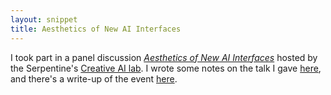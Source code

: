 ```yaml
---
layout: snippet
title: Aesthetics of New AI Interfaces
---
```


I took part in a panel discussion [*Aesthetics of New AI Interfaces*](https://www.serpentinegalleries.org/whats-on/aesthetics-of-new-ai-interfaces-panel-discussion/) hosted by the Serpentine's [Creative AI lab](https://creative-ai.org/). I wrote some notes on the talk I gave [here](https://soup.agnescameron.info/2021/04/10/terminal-interfaces.html), and there's a write-up of the event [here](https://www.serpentinegalleries.org/art-and-ideas/the-interfaces-of-ai-art-practices/).